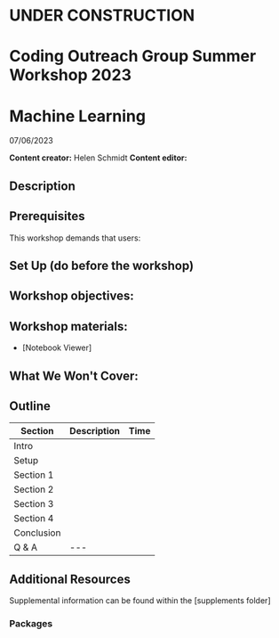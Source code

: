 # UNDER CONSTRUCTION
# Coding Outreach Group Summer Workshop 2023
# Machine Learning
07/06/2023

__**Content creator:**__ Helen Schmidt
__**Content editor:**__ 

## Description
  

## Prerequisites
This workshop demands that users:


## Set Up (do before the workshop)

    
## Workshop objectives:


## Workshop materials:
- [Notebook Viewer]

## What We Won't Cover:

## Outline
| Section | Description | Time |
| --- | --- | --- |
| Intro | | |
| Setup |  |  |
| Section 1 |  |  |
| Section 2 |  |  |
| Section 3 |  |  |
| Section 4 |  |  |
| Conclusion |  |  |
| Q & A | --- |  |

## Additional Resources
Supplemental information can be found within the [supplements folder]

### Packages

